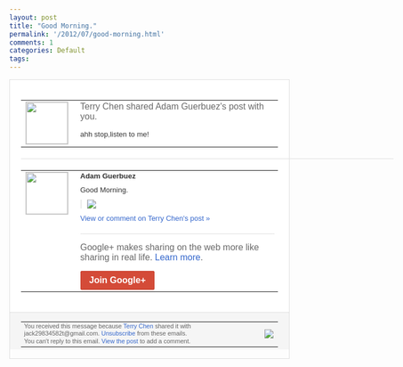 ```yaml
---
layout: post
title: "Good Morning."
permalink: '/2012/07/good-morning.html'
comments: 1
categories: Default
tags: 
---
```

<div style="border:solid 1px #dfdfdf;color:#686868;font:13px Arial"><div style="background-color:#fff;padding:20px;"><table cellpadding="0" cellspacing="0"><tr><td style="padding-right:15px;vertical-align:top"><a href="https://plus.google.com/_/notifications/emlink?emrecipient=110200756825219614165&amp;emid=CJDio_6hvLECFeRGcAodjzsAAA&amp;path=%2F108643996575278738906&amp;dt=1343474893390&amp;uob=8"><img height="75" src="https://lh3.googleusercontent.com/-KKRGTyJ5Bl0/AAAAAAAAAAI/AAAAAAAAEEY/jllxqER5dCk/s75-c-k-a/photo.jpg" style="border:solid 1px #cccccc;" width="75"/></a></td><td style="width:578px;color:#333;font:13px Arial;vertical-align:top;"><div style="color:#686868;font:16px Arial;;padding-bottom:15px">Terry Chen shared Adam Guerbuez's post with you.</div><div style="padding-bottom:10px">ahh stop,listen to me!</div></td></tr></table><div style="margin:20px 0;border-bottom:solid 1px #dfdfdf;width:670px;"></div><table cellpadding="0" cellspacing="0"><tr><td style="padding-right:15px;vertical-align:top"><a href="https://plus.google.com/_/notifications/emlink?emrecipient=110200756825219614165&amp;emid=CJDio_6hvLECFeRGcAodjzsAAA&amp;path=%2F102190493246946072611&amp;dt=1343474893390&amp;uob=8"><img height="75" src="https://lh3.googleusercontent.com/-K_qifWP9WBY/AAAAAAAAAAI/AAAAAAAAOis/piztl4e77ZE/s75-c-k-a/photo.jpg" style="border:solid 1px #cccccc;" width="75"/></a></td><td style="width:578px;color:#333;font:13px Arial;vertical-align:top;"><div style="font-weight:bold;padding-bottom:10px">Adam Guerbuez</div><div style="padding-bottom:10px">Good Morning.</div><div style="margin-bottom:10px;padding-left:10px; border-left:2px solid #EAEAEA"><span style="margin-right:5px"><a href="https://plus.google.com/_/notifications/emlink?emrecipient=110200756825219614165&amp;emid=CJDio_6hvLECFeRGcAodjzsAAA&amp;path=%2F108643996575278738906%2Fposts%2Fbwr1mKF6MrK%3Fgpinv%3DAMIXal_8AzK7l7K7cgk_SfWDAdubPS3eOdSktmVIK13aiSszyuu9nwMBaH2ODNoHxVxdYHY8-5JflvndyMddy7_7kuoXgUCfM3dUS2CzhNk3cz4K3MOy_84&amp;dt=1343474893390&amp;uob=8" style="zSoyz;"><img border="0" src="https://lh6.googleusercontent.com/-REGhchWqSqs/UBPKDGhycNI/AAAAAAAAOtI/AQQSiQwmmno/w160/Heil.png" style="max-height:200px;max-width:275px"/></a></span></div><a href="https://plus.google.com/_/notifications/emlink?emrecipient=110200756825219614165&amp;emid=CJDio_6hvLECFeRGcAodjzsAAA&amp;path=%2F108643996575278738906%2Fposts%2Fbwr1mKF6MrK%3Fgpinv%3DAMIXal_8AzK7l7K7cgk_SfWDAdubPS3eOdSktmVIK13aiSszyuu9nwMBaH2ODNoHxVxdYHY8-5JflvndyMddy7_7kuoXgUCfM3dUS2CzhNk3cz4K3MOy_84&amp;dt=1343474893390&amp;uob=8" style="color:#3366CC;text-decoration:none;">View or comment on Terry Chen's post »</a><div style="margin-top:20px;border-top:solid 1px #dfdfdf"><div style="padding:15px 0;color:#686868;font:16px Arial;">Google+ makes sharing on the web more like sharing in real life. <a href="http://www.google.com/+/learnmore/" style="color:#3366CC;text-decoration:none;">Learn more</a>.</div><a href="https://plus.google.com/_/notifications/emlink?emrecipient=110200756825219614165&amp;emid=CJDio_6hvLECFeRGcAodjzsAAA&amp;path=%2F%3Fgpinv%3DAMIXal_8AzK7l7K7cgk_SfWDAdubPS3eOdSktmVIK13aiSszyuu9nwMBaH2ODNoHxVxdYHY8-5JflvndyMddy7_7kuoXgUCfM3dUS2CzhNk3cz4K3MOy_84&amp;dt=1343474893390&amp;uob=8" style="display:inline-block;padding:7px 15px;background-color:#d44b38; color:#fff;font-size:16px; font-weight:bold;border-radius:2px;-webkit-border-radius:2px; -moz-border-radius:2px;border:solid 1px #c43b28; white-space:nowrap;text-decoration:none">Join Google+</a></div></td></tr></table></div><div style="border-top:solid 1px #dfdfdf;padding:0 20px; background-color:#f5f5f5"><table cellpadding="0" cellspacing="0" style="height:50px"><tbody><tr><td style="vertical-align:middle;width:100%; color:#636363;font:11px Arial; line-height:120%">You received this message because <a href="https://plus.google.com/_/notifications/emlink?emrecipient=110200756825219614165&amp;emid=CJDio_6hvLECFeRGcAodjzsAAA&amp;path=%2F108643996575278738906%3Fgpinv%3DAMIXal_8AzK7l7K7cgk_SfWDAdubPS3eOdSktmVIK13aiSszyuu9nwMBaH2ODNoHxVxdYHY8-5JflvndyMddy7_7kuoXgUCfM3dUS2CzhNk3cz4K3MOy_84&amp;dt=1343474893390&amp;uob=8" style="color:#3366CC;text-decoration:none;">Terry Chen</a> shared it with jack29834582t@gmail.com. <a href="https://plus.google.com/_/notifications/emlink?emrecipient=110200756825219614165&amp;emid=CJDio_6hvLECFeRGcAodjzsAAA&amp;path=%2F_%2Fnonplus%2Femailsettings%3Fgpinv%3DAMIXal_8AzK7l7K7cgk_SfWDAdubPS3eOdSktmVIK13aiSszyuu9nwMBaH2ODNoHxVxdYHY8-5JflvndyMddy7_7kuoXgUCfM3dUS2CzhNk3cz4K3MOy_84%26est%3DADH5u8UHEyALhK4f6sH7OLGvqDpXJAHc1vVouBrWz5IRz-29IKbqeisw5UOV8EVFwoNeTpNmq3wtHlEcgznSWVcyfTqnB7F8z-KUG4mDAkBFriNYhJ7GkqFOR43QD98jYVJ4VSpvOmP5zJiciARIDycHcZiu2ntgWA&amp;dt=1343474893390&amp;uob=8" style="color:#3366CC;text-decoration:none;">Unsubscribe</a> from these emails.<br/>You can't reply to this email. <a href="https://plus.google.com/_/notifications/emlink?emrecipient=110200756825219614165&amp;emid=CJDio_6hvLECFeRGcAodjzsAAA&amp;path=%2F108643996575278738906%2Fposts%2Fbwr1mKF6MrK%3Fgpinv%3DAMIXal_8AzK7l7K7cgk_SfWDAdubPS3eOdSktmVIK13aiSszyuu9nwMBaH2ODNoHxVxdYHY8-5JflvndyMddy7_7kuoXgUCfM3dUS2CzhNk3cz4K3MOy_84&amp;dt=1343474893390&amp;uob=8" style="color:#3366CC;text-decoration:none;">View the post</a> to add a comment.<br/></td><td><img src="https://ssl.gstatic.com/s2/oz/images/notifications/logo/google-plus-6617a72bb36cc548861652780c9e6ff1.png"/></td></tr></tbody></table></div></div>